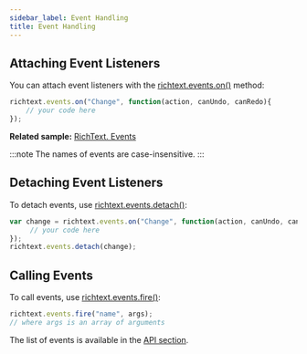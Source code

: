 ```yaml
---
sidebar_label: Event Handling
title: Event Handling
---
```


## Attaching Event Listeners

You can attach event listeners with the [richtext.events.on()](api/events_bus.md#on) method:

~~~js
richtext.events.on("Change", function(action, canUndo, canRedo){
    // your code here
});
~~~

**Related sample:** [RichText. Events](https://snippet.dhtmlx.com/sb5qipjz)

:::note
The names of events are case-insensitive.
:::

## Detaching Event Listeners

To detach events, use [richtext.events.detach()](api/events_bus.md#detach):

~~~js
var change = richtext.events.on("Change", function(action, canUndo, canRedo){
     // your code here
});
richtext.events.detach(change);
~~~

## Calling Events

To call events, use [richtext.events.fire()](api/events_bus.md#fire):

~~~js
richtext.events.fire("name", args);
// where args is an array of arguments
~~~

The list of events is available in the [API section](api/events.md).

